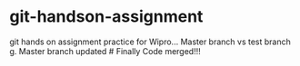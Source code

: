# git-handson-assignment
git hands on assignment practice for Wipro... Master branch vs test branch g.	Master branch updated # Finally Code merged!!! 

